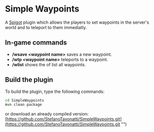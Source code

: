 ﻿# Simple Waypoints

A [Spigot](https://www.spigotmc.org/ "") plugin which allows the players to set waypoints in the server's world and to teleport to them immediatly.


## In-game commands

- **/wsave \<waypoint name\>** saves a new waypoint.
- **/wtp \<waypoint name\>** teleports to a waypoint.
- **/wlist** shows the of list all waypoints.

## Build the plugin

To build the plugin, type the following commands:

```bash
cd SimpleWaypoints
mvn clean package
```

or download an already compiled version: [https://github.com/StefanoTavonatti/SimpleWaypoints.git](https://github.com/StefanoTavonatti/SimpleWaypoints.git "")